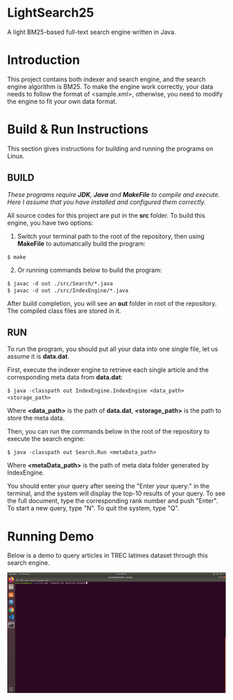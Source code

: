 # LightSearch25
A light BM25-based full-text search engine written in Java.

# **Introduction**
This project contains both indexer and search engine, and the search engine algorithm is BM25. 
To make the engine work correctly, your data needs to follow the format of <sample.xml>, otherwise, you need to modify the engine to fit your own data format.

# **Build & Run Instructions**

This section gives instructions for building and running the programs on Linux.

## **BUILD** 
*These programs require ***JDK***, ***Java*** and ***MakeFile*** to compile and execute. Here I assume that you have installed and configured them correctly.*

All source codes for this project are put in the **src** folder. To build this engine, you have two options:

1. Switch your terminal path to the root of the repository, then using **MakeFile** to automatically build the program:

```
$ make
```

2. Or running commands below to build the program:

```
$ javac -d out ./src/Search/*.java
$ javac -d out ./src/IndexEngine/*.java
```

After build completion, you will see an **out** folder in root of the repository. The compiled class files are stored in it.

## **RUN** 
To run the program, you should put all your data into one single file, let us assume it is **data.dat**.

First, execute the indexer engine to retrieve each single article and the corresponding meta data from **data.dat**:

```
$ java -classpath out IndexEngine.IndexEngine <data_path> <storage_path>
```

Where **<data_path>** is the path of **data.dat**, **<storage_path>** is the path to store the meta data.

Then, you can run the commands below in the root of the repository to execute the search engine:

```
$ java -classpath out Search.Run <metaData_path>
```

Where **<metaData_path>** is the path of meta data folder generated by IndexEngine.

You should enter your query after seeing the "Enter your query:" in the terminal, and the system will display the 
top-10 results of your query. To see the full document, type the corresponding rank number and push "Enter". To 
start a new query, type "N". To quit the system, type "Q".

# **Running Demo**
Below is a demo to query articles in TREC latimes dataset through this search engine.

![](https://github.com/antertant/LightSearch25/blob/main/example.gif)